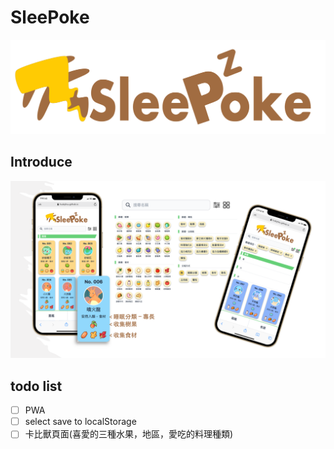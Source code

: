# SleePoke

![](https://raw.githubusercontent.com/HuskyHsu/sleepoke/main/src/assets/icon/Logo.svg)

## Introduce

![](https://raw.githubusercontent.com/HuskyHsu/sleepoke/main/doc/_page_list.png)

## todo list

- [ ] PWA
- [ ] select save to localStorage
- [ ] 卡比獸頁面(喜愛的三種水果，地區，愛吃的料理種類)
